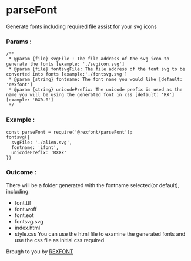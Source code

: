 # parseFont
Generate fonts including required file assist for your svg icons

### Params :
```
/**
 * @param {file} svgFile : The file address of the svg icon to generate the fonts [example: './svgicon.svg']
 * @param {file} fontsvgFile: The file address of the font svg to be converted into fonts [example:'./fontsvg.svg']
 * @param {string} fontname: The font name you would like [default: 'rexfont']
 * @param {string} unicodePrefix: The unicode prefix is used as the name you will be using the generated font in css [default: 'RX'] [example: 'RX0-0']
 */
```

### Example :
```
const parseFont = require('@rexfont/parseFont');
fontsvg({
  svgFile: './alien.svg',
  fontname: 'ifont',
  unicodePrefix: 'RXXk'
})
```

### Outcome :
There will be a folder generated with the fontname selected(or default), including:
- font.ttf
- font.woff
- font.eot
- fontsvg.svg
- index.html
- style.css
You can use the html file to examine the generated fonts and use the css file as initial css required

Brough to you by [REXFONT](https://rexfont.com)
